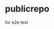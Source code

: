 # publicrepo
for e2e test











































































































































































































































































































































































































































































































































































































































































































































































































































































































































































































































































































































































































































































































































































































































































































































































































































































































































































































































































































































































































































































































